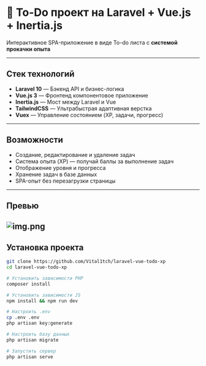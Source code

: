 # 🧠 To-Do проект на Laravel + Vue.js + Inertia.js

Интерактивное SPA-приложение в виде To-do листа с **системой прокачки опыта**

---

## Стек технологий

- **Laravel 10** — Бэкенд API и бизнес-логика
- **Vue.js 3** — Фронтенд компонентовое приложение
- **Inertia.js** — Мост между Laravel и Vue
- **TailwindCSS** — Ультрабыстрая адаптивная верстка
- **Vuex** — Управление состоянием (XP, задачи, прогресс)

---
## Возможности

- Создание, редактирование и удаление задач
- Система опыта (XP) — получай баллы за выполнение задач
- Отображение уровня и прогресса
- Хранение задач в базе данных
- SPA-опыт без перезагрузки страницы

---
## Превью
![img.png](img.png)
---
## Установка проекта
```bash
git clone https://github.com/Vital1tch/laravel-vue-todo-xp
cd laravel-vue-todo-xp

# Установить зависимости PHP
composer install

# Установить зависимости JS
npm install && npm run dev

# Настроить .env
cp .env .env
php artisan key:generate

# Настроить базу данных
php artisan migrate

# Запустить сервер
php artisan serve
```


